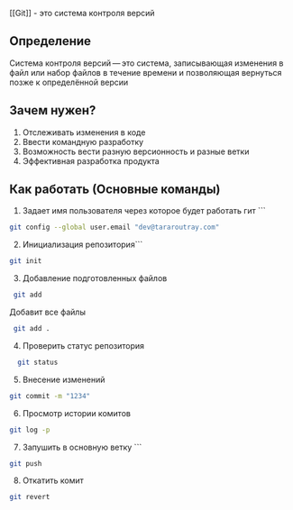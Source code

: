 [[Git]] - это система контроля версий 

## Определение

Система контроля версий — это система, записывающая изменения в файл или набор файлов в течение времени и позволяющая вернуться позже к определённой версии

## Зачем нужен?
1. Отслеживать изменения в коде
2. Ввести командную разработку
3. Возможность вести разную версионность и разные ветки
4. Эффективная разработка продукта

## Как работать (Основные команды)

1. Задает имя пользователя через которое будет работать гит ```
``` bash
git config --global user.email "dev@tararoutray.com"
```
2. Инициализация репозитория```
``` bash
git init
```
3. Добавление подготовленных файлов
 ```bash
  git add
  ```
  Добавит все файлы
 ``` bash
  git add .
```
4. Проверить статус репозитория 
```bash
  git status
``` 
5. Внесение изменений 
``` bash
git commit -m "1234"
```
6. Просмотр истории комитов
```bash 
git log -p
```
7.  Запушить в основную ветку ```
``` bash
git push
```
8. Откатить комит 
```bash 
git revert
```
